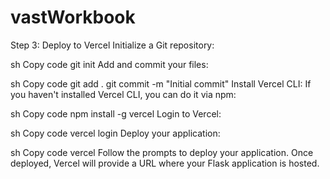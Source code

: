 # vastWorkbook

Step 3: Deploy to Vercel
Initialize a Git repository:

sh
Copy code
git init
Add and commit your files:

sh
Copy code
git add .
git commit -m "Initial commit"
Install Vercel CLI:
If you haven't installed Vercel CLI, you can do it via npm:

sh
Copy code
npm install -g vercel
Login to Vercel:

sh
Copy code
vercel login
Deploy your application:

sh
Copy code
vercel
Follow the prompts to deploy your application. Once deployed, Vercel will provide a URL where your Flask application is hosted.